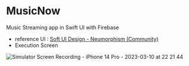 # MusicNow
Music Streaming app in Swift UI with Firebase
- reference UI : [Soft UI Design - Neumorphism (Community)](https://www.figma.com/community/file/1069320791444977100)
- Execution Screen

![Simulator Screen Recording - iPhone 14 Pro - 2023-03-10 at 22 21 44](https://user-images.githubusercontent.com/119280160/224334291-3ffbc8d1-b187-4d14-b3c0-1eb0f06c7280.gif)
